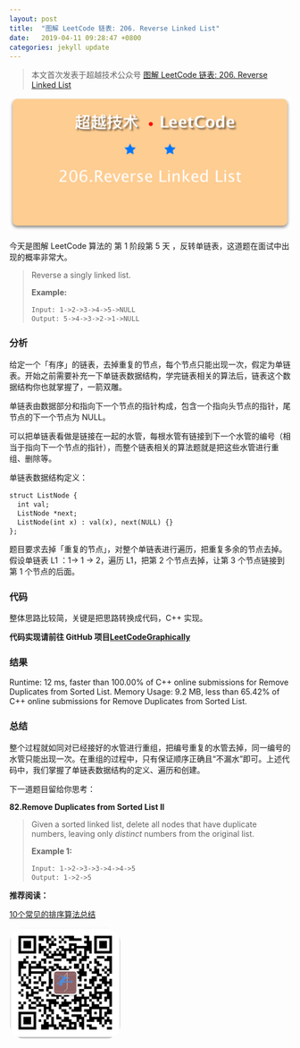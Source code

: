 ```yaml
---
layout: post
title:  "图解 LeetCode 链表: 206. Reverse Linked List"
date:   2019-04-11 09:28:47 +0800
categories: jekyll update
---
```


> 本文首次发表于超越技术公众号 [图解 LeetCode 链表: 206. Reverse Linked List]()



![img](https://github.com/lefex/LeetCodeGraphically/blob/master/assets/images/lec_206/1.png?raw=true)



今天是图解 LeetCode 算法的 第 1 阶段第 5 天 ，反转单链表，这道题在面试中出现的概率非常大。

> Reverse a singly linked list.
>
> **Example:**
>
> ```
> Input: 1->2->3->4->5->NULL
> Output: 5->4->3->2->1->NULL
> ```



### 分析



给定一个「有序」的链表，去掉重复的节点，每个节点只能出现一次，假定为单链表。开始之前需要补充一下单链表数据结构，学完链表相关的算法后，链表这个数据结构你也就掌握了，一箭双雕。







单链表由数据部分和指向下一个节点的指针构成，包含一个指向头节点的指针，尾节点的下一个节点为 NULL。

可以把单链表看做是链接在一起的水管，每根水管有链接到下一个水管的编号（相当于指向下一个节点的指针），而整个链表相关的算法题就是把这些水管进行重组、删除等。



单链表数据结构定义：

```
struct ListNode {    
  int val;    
  ListNode *next;    
  ListNode(int x) : val(x), next(NULL) {}
};
```



题目要求去掉「重复的节点」，对整个单链表进行遍历，把重复多余的节点去掉。假设单链表 L1 ：1-> 1 -> 2，遍历 L1，把第 2 个节点去掉，让第 3 个节点链接到第 1 个节点的后面。







### 代码

整体思路比较简，关键是把思路转换成代码，C++ 实现。



**代码实现请前往 GitHub 项目[LeetCodeGraphically](https://github.com/lefex/LeetCodeGraphically)**



### 结果

Runtime: 12 ms, faster than 100.00% of C++ online submissions for Remove Duplicates from Sorted List.
Memory Usage: 9.2 MB, less than 65.42% of C++ online submissions for Remove Duplicates from Sorted List.



### 总结

整个过程就如同对已经接好的水管进行重组，把编号重复的水管去掉，同一编号的水管只能出现一次。在重组的过程中，只有保证顺序正确且“不漏水”即可。上述代码中，我们掌握了单链表数据结构的定义、遍历和创建。





下一道题目留给你思考：

**82.Remove Duplicates from Sorted List II**

> Given a sorted linked list, delete all nodes that have duplicate numbers, leaving only *distinct* numbers from the original list.
>
> 
>
> **Example 1:**
>
> ```
> Input: 1->2->3->3->4->4->5
> Output: 1->2->5
> ```





**推荐阅读：**

[10个常见的排序算法总结](http://mp.weixin.qq.com/s?__biz=MzUzMTk3ODc0OA==&mid=2247483937&idx=1&sn=df45985b71f592cb93b7e48aba39ac31&chksm=fabb02b2cdcc8ba404a0345868d7c3f7ce8d701e1280d81ddb897d07f7476e78e24de6c4cd97&scene=21#wechat_redirect)





<img style="border-radius: 30px" src="https://github.com/lefex/LeetCodeGraphically/blob/master/images/cyjs_qr.png?raw=true" title="lefex" width="200"/>

